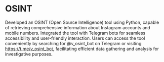 # OSINT
Developed an OSINT (Open Source Intelligence) tool using Python, capable of retrieving comprehensive information about Instagram accounts and mobile numbers.
Integrated the tool with Telegram bots for seamless accessibility and user-friendly interaction.
Users can access the tool conveniently by searching for @v_osint_bot on Telegram or visiting https://t.me/v_osint_bot, facilitating efficient data gathering and analysis for investigative purposes.
